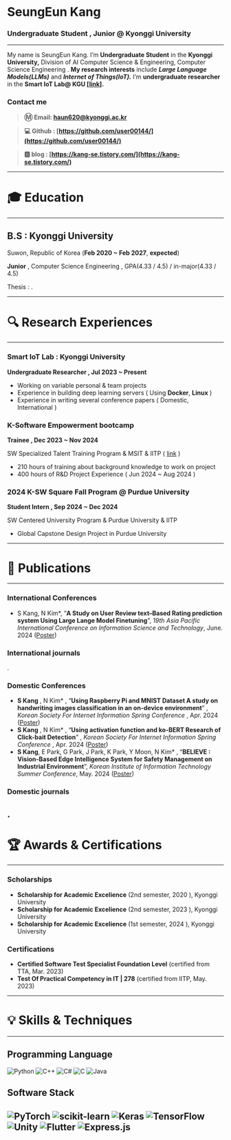 # SeungEun Kang

### Undergraduate Student , Junior @ Kyonggi University

---

My name is SeungEun Kang. 
I’m **Undergraduate Student** in the **Kyonggi University,** 
Division of AI Computer Science & Engineering,  Computer Science Engineering .
**My research interests** include
 ***Large Language Models(LLMs)*** and ***Internet of Things(IoT).***
I’m **undergraduate researcher** in the **Smart IoT Lab@ KGU [[link](https://netlab.kyonggi.ac.kr/)].**


### Contact me

> **Ⓜ️ Email:  [haun620@kyonggi.ac.kr](mailto://haun620@kyonggi.ac.kr)**
> 

> **💻 Github : [https://github.com/user00144/](https://github.com/user00144/)**
> 

> **🅱️ blog : [https://kang-se.tistory.com/](https://kang-se.tistory.com/)**
> 

---

# 🎓 Education

---

## B.S : Kyonggi University

  Suwon, Republic of Korea (**Feb 2020 ~ Feb 2027**, **expected**)

  **Junior** , Computer Science Engineering , GPA(4.33 / 4.5)  / in-major(4.33 / 4.5)

  Thesis :  .

---

# 🔍 Research Experiences

---

### Smart IoT Lab : Kyonggi University

 **Undergraduate Researcher , Jul 2023 ~ Present**

- Working on variable personal & team projects
- Experience in building deep learning servers ( Using **Docker**, **Linux** )
- Experience in writing several conference papers ( Domestic, International )

### K-Software Empowerment bootcamp

**Trainee , Dec 2023 ~ Nov 2024**

SW Specialized Talent Training Program & MSIT & IITP ( [link](https://kebkyonggi.quv.kr) )

- 210 hours of training about background knowledge to work on project
- 400 hours of R&D Project Experience ( Jun 2024 ~ Aug 2024 )

### 2024 K-SW Square  Fall Program @ Purdue University

**Student Intern , Sep 2024 ~ Dec 2024**

SW Centered University Program & Purdue University & IITP

- Global Capstone Design Project in Purdue University

---

# 📄 Publications

---

### International Conferences

- S Kang, N Kim*, “**A Study on User Review text–Based Rating prediction system Using Large Lange Model Finetuning**”, *19th Asia Pacific International Conference on Information Science and Technology*, June. 2024 ([Poster](https://drive.google.com/file/d/1YLVw6sgjBlaHF4Yyy-IJ7M1FGBALVMTF/view?usp=share_link))

### International journals

.

### Domestic Conferences

- **S Kang** , N Kim* , “**Using Raspberry Pi and MNIST Dataset A study on handwriting images classification in an on-device environment**” , *Korean Society For Internet Information Spring Conference* , Apr. 2024 ([Poster](https://drive.google.com/file/d/1BgcvG3kA7U0VI-KQzcHYQqIPO5ovPm3L/view?usp=drive_link))
- **S Kang** , N Kim* , “**Using activation function and ko-BERT Research of Click-bait Detection**” , *Korean Society For Internet Information Spring Conference* , Apr. 2024 ([Poster](https://drive.google.com/file/d/115gUfmaNk2R9EhooOPKCI5HhTQLJC9ps/view?usp=drive_link))
- **S Kang**, E Park, G Park, J Park, K Park, Y Moon, N Kim* , “**BELIEVE : Vision-Based Edge Intelligence System for Safety Management on Industrial Environment**”, *Korean Institute of Information Technology Summer Conference*, May. 2024 ([Poster](https://drive.google.com/file/d/1HCnWueAUo6fVNVpQvq6ZnHvBQBef_QdA/view?usp=sharing))

### Domestic journals

.
---

# 🏆 Awards & **Certifications**

---

### Scholarships

- **Scholarship for Academic Excelience** (2nd semester, 2020 ), Kyonggi University
- **Scholarship for Academic Excelience** (2nd semester, 2023 ), Kyonggi University
- **Scholarship for Academic Excelience** (1st semester, 2024 ), Kyonggi University

### Certifications

- **Certified Software Test Specialist Foundation Level** (certified from TTA, Mar. 2023)
- **Test Of Practical Competency in IT | 278** (certified from IITP, May. 2023)

---

# 💡 Skills & Techniques

---
## Programming Language

![Python](https://img.shields.io/badge/python-3670A0?style=for-the-badge&logo=python&logoColor=ffdd54)
![C++](https://img.shields.io/badge/c++-%2300599C.svg?style=for-the-badge&logo=c%2B%2B&logoColor=white)
![C#](https://img.shields.io/badge/c%23-%23239120.svg?style=for-the-badge&logo=csharp&logoColor=white)
![C](https://img.shields.io/badge/c-%2300599C.svg?style=for-the-badge&logo=c&logoColor=white)
![Java](https://img.shields.io/badge/java-%23ED8B00.svg?style=for-the-badge&logo=openjdk&logoColor=white)


## Software Stack

![PyTorch](https://img.shields.io/badge/PyTorch-%23EE4C2C.svg?style=for-the-badge&logo=PyTorch&logoColor=white)
![scikit-learn](https://img.shields.io/badge/scikit--learn-%23F7931E.svg?style=for-the-badge&logo=scikit-learn&logoColor=white)
![Keras](https://img.shields.io/badge/Keras-%23D00000.svg?style=for-the-badge&logo=Keras&logoColor=white)
![TensorFlow](https://img.shields.io/badge/TensorFlow-%23FF6F00.svg?style=for-the-badge&logo=TensorFlow&logoColor=white)
![Unity](https://img.shields.io/badge/unity-%23000000.svg?style=for-the-badge&logo=unity&logoColor=white)
![Flutter](https://img.shields.io/badge/Flutter-%2302569B.svg?style=for-the-badge&logo=Flutter&logoColor=white)
![Express.js](https://img.shields.io/badge/express.js-%23404d59.svg?style=for-the-badge&logo=express&logoColor=%2361DAFB)
---
